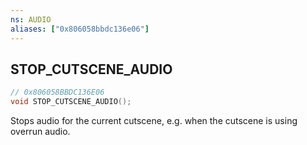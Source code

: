 ```yaml
---
ns: AUDIO
aliases: ["0x806058bbdc136e06"]
---
```

## STOP_CUTSCENE_AUDIO

```c
// 0x806058BBDC136E06
void STOP_CUTSCENE_AUDIO();
```

Stops audio for the current cutscene, e.g. when the cutscene is using overrun audio.

